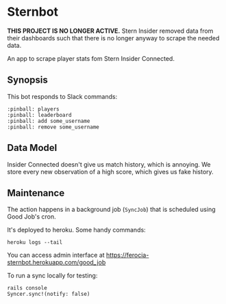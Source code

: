 # Sternbot

**THIS PROJECT IS NO LONGER ACTIVE.** Stern Insider removed data from their dashboards such that there is no longer anyway to scrape the needed data.

An app to scrape player stats fom Stern Insider Connected.

## Synopsis

This bot responds to Slack commands:

```
:pinball: players
:pinball: leaderboard
:pinball: add some_username
:pinball: remove some_username
```

## Data Model

Insider Connected doesn't give us match history, which is annoying. We store
every new observation of a high score, which gives us fake history.

## Maintenance

The action happens in a background job (`SyncJob`) that is scheduled using Good Job's cron.

It's deployed to heroku. Some handy commands:

    heroku logs --tail

You can access admin interface at https://ferocia-sternbot.herokuapp.com/good_job

To run a sync locally for testing:

    rails console
    Syncer.sync!(notify: false)
